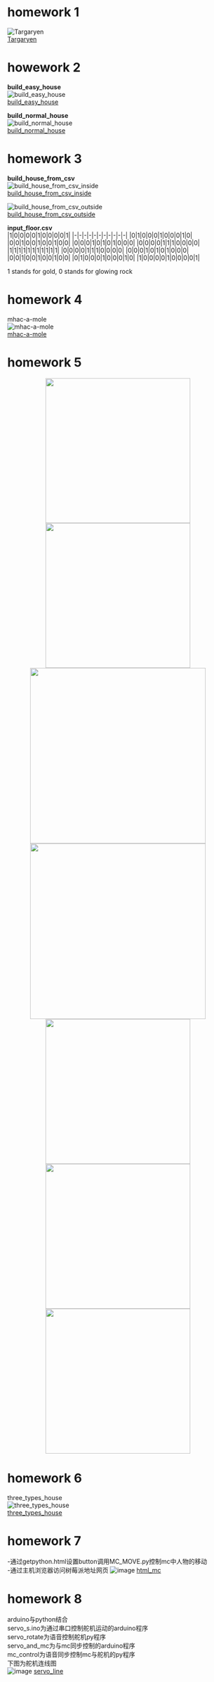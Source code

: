 # homework 1  
![Targaryen](https://github.com/ophwsjtu18/ohw20f/blob/main/zh/homework1/Targaryen.jpg?raw=true)  
[Targaryen](https://github.com/ophwsjtu18/ohw20f/blob/main/zh/homework1/Targaryen.jpg?raw=true)  

# howework 2
**build_easy_house**  
![build_easy_house](https://github.com/ophwsjtu18/ohw20f/blob/main/zh/homework2/build_easy_house.png?raw=true)  
[build_easy_house](https://github.com/ophwsjtu18/ohw20f/blob/main/zh/homework2/build_easy_house.png?raw=true)  

**build_normal_house**  
![build_normal_house](https://github.com/ophwsjtu18/ohw20f/blob/main/zh/homework2/build_normal_house.png?raw=true)  
[build_normal_house](https://github.com/ophwsjtu18/ohw20f/blob/main/zh/homework2/build_normal_house.png?raw=true)  

# homework 3  
**build_house_from_csv**    
![build_house_from_csv_inside](https://github.com/ophwsjtu18/ohw20f/blob/main/zh/homework3/build_house_from_csv_inside.png?raw=true)  
[build_house_from_csv_inside](https://github.com/ophwsjtu18/ohw20f/blob/main/zh/homework3/build_house_from_csv_inside.png?raw=true)  

![build_house_from_csv_outside](https://github.com/ophwsjtu18/ohw20f/blob/main/zh/homework3/build_house_from_csv_outside.png?raw=true)  
[build_house_from_csv_outside](https://github.com/ophwsjtu18/ohw20f/blob/main/zh/homework3/build_house_from_csv_outside.png?raw=true)

**input_floor.csv**  
|1|0|0|0|0|1|0|0|0|0|1|
|-|-|-|-|-|-|-|-|-|-|-|
|0|1|0|0|0|1|0|0|0|1|0|
|0|0|1|0|0|1|0|0|1|0|0|
|0|0|0|1|0|1|0|1|0|0|0|
|0|0|0|0|1|1|1|0|0|0|0|
|1|1|1|1|1|1|1|1|1|1|1|
|0|0|0|0|1|1|1|0|0|0|0|
|0|0|0|1|0|1|0|1|0|0|0|
|0|0|1|0|0|1|0|0|1|0|0|
|0|1|0|0|0|1|0|0|0|1|0|
|1|0|0|0|0|1|0|0|0|0|1|

1 stands for gold, 0 stands for glowing rock

# homework 4  
mhac-a-mole  
![mhac-a-mole](https://github.com/ophwsjtu18/ohw20f/blob/main/zh/homework4/whac-a-mole.png?raw=true)  
[mhac-a-mole](https://github.com/ophwsjtu18/ohw20f/blob/main/zh/homework4/whac-a-mole.png?raw=true)

# homework 5
<div align="center">
  
  <img src="https://github.com/ophwsjtu18/ohw20f/blob/main/zh/homework5/%E4%BA%94%E8%A7%92%E6%98%9F.png?raw=true" height="330" >
  
  <img src="https://github.com/ophwsjtu18/ohw20f/blob/main/zh/homework5/%E5%86%B0%E6%A0%BC_1.png?raw=true" height="330">

  <img src="https://github.com/ophwsjtu18/ohw20f/blob/main/zh/homework5/%E5%86%B0%E6%A0%BC_2.png?raw=true" height="400">
  
  <img src="https://github.com/ophwsjtu18/ohw20f/blob/main/zh/homework5/%E6%8A%98%E5%8F%A0%E7%81%AF_1.png?raw=true" height="400">
  
  <img src="https://github.com/ophwsjtu18/ohw20f/blob/main/zh/homework5/%E6%8A%98%E5%8F%A0%E7%81%AF_2.png?raw=true" height="330">
  
  <img src="https://github.com/ophwsjtu18/ohw20f/blob/main/zh/homework5/%E8%8A%82%E8%83%BD%E7%81%AF_1.png?raw=true" height="330">
  
  <img src="https://github.com/ophwsjtu18/ohw20f/blob/main/zh/homework5/%E8%8A%82%E8%83%BD%E7%81%AF_2.png?raw=true" height="330">

</div>

# homework 6
three_types_house  
![three_types_house](https://github.com/ophwsjtu18/ohw20f/blob/main/zh/homework6/three_types_house.png?raw=true)  
[three_types_house](https://github.com/ophwsjtu18/ohw20f/blob/main/zh/homework6/three_types_house.png?raw=true)

# homework 7
  -通过getpython.html设置button调用MC_MOVE.py控制mc中人物的移动  
  -通过主机浏览器访问树莓派地址网页
![image](https://github.com/ophwsjtu18/ohw20f/blob/main/zh/homework7/html_mc_1.gif?raw=true)
[html_mc](https://github.com/ophwsjtu18/ohw20f/blob/main/zh/homework7/html_mc_1.gif?raw=true)

# homework 8  
  arduino与python结合  
  servo_s.ino为通过串口控制舵机运动的arduino程序  
  servo_rotate为语音控制舵机py程序  
  servo_and_mc为与mc同步控制的arduino程序  
  mc_control为语音同步控制mc与舵机的py程序  
  下图为舵机连线图  
![image](https://github.com/ophwsjtu18/ohw20f/blob/main/zh/homework8/servo_line.JPG?raw=true)
[servo_line](https://github.com/ophwsjtu18/ohw20f/blob/main/zh/homework8/servo_line.JPG?raw=true)
  
  
